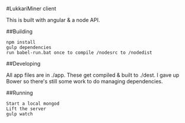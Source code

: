 #LukkariMiner client

This is built with angular & a node API.

##Building

```
npm install
gulp dependencies
run babel-run.bat once to compile /nodesrc to /nodedist
```

##Developing

All app files are in ./app. These get compiled & built to ./dest.
I gave up Bower so there's still some work to do managing dependencies.

##Running

```
Start a local mongod
Lift the server
gulp watch
```
